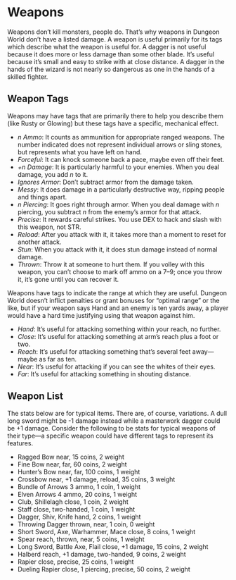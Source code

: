 # Weapons

Weapons don’t kill monsters, people do. That’s why weapons in Dungeon World
don’t have a listed damage. A weapon is useful primarily for its tags which
describe what the weapon is useful for. A dagger is not useful because it does
more or less damage than some other blade. It’s useful because it’s small and
easy to strike with at close distance. A dagger in the hands of the wizard is
not nearly so dangerous as one in the hands of a skilled fighter.

## Weapon Tags

Weapons may have tags that are primarily there to help you describe them
\(like Rusty or Glowing\) but these tags have a specific, mechanical effect.

- _n Ammo_: It counts as ammunition for appropriate ranged weapons. The number indicated does not represent individual arrows or sling stones, but represents what you have left on hand.
- _Forceful_: It can knock someone back a pace, maybe even off their feet.
- _+n Damage_: It is particularly harmful to your enemies. When you deal damage, you add _n_ to it.
- _Ignores Armor_: Don’t subtract armor from the damage taken.
- _Messy_: It does damage in a particularly destructive way, ripping people and things apart.
- _n Piercing_: It goes right through armor. When you deal damage with _n_ piercing, you subtract _n_ from the enemy’s armor for that attack.
- _Precise_: It rewards careful strikes. You use DEX to hack and slash with this weapon, not STR.
- _Reload_: After you attack with it, it takes more than a moment to reset for another attack.
- _Stun_: When you attack with it, it does stun damage instead of normal damage.
- _Thrown_: Throw it at someone to hurt them. If you volley with this weapon, you can’t choose to mark off ammo on a 7–9; once you throw it, it’s gone until you can recover it.

Weapons have tags to indicate the range at which they are useful. Dungeon
World doesn’t inflict penalties or grant bonuses for “optimal range” or the
like, but if your weapon says Hand and an enemy is ten yards away, a player
would have a hard time justifying using that weapon against him.

- _Hand_: It’s useful for attacking something within your reach, no further.
- _Close_: It’s useful for attacking something at arm’s reach plus a foot or two.
- _Reach_: It’s useful for attacking something that’s several feet away—maybe as far as ten.
- _Near_: It’s useful for attacking if you can see the whites of their eyes.
- _Far_: It’s useful for attacking something in shouting distance.

## Weapon List

The stats below are for typical items. There are, of course, variations. A
dull long sword might be -1 damage instead while a masterwork dagger could be
+1 damage. Consider the following to be stats for typical weapons of their
type—a specific weapon could have different tags to represent its features.

- Ragged Bow near, 15 coins, 2 weight
- Fine Bow near, far, 60 coins, 2 weight
- Hunter’s Bow near, far, 100 coins, 1 weight
- Crossbow near, +1 damage, reload, 35 coins, 3 weight
- Bundle of Arrows 3 ammo, 1 coin, 1 weight
- Elven Arrows 4 ammo, 20 coins, 1 weight
- Club, Shillelagh close, 1 coin, 2 weight
- Staff close, two-handed, 1 coin, 1 weight
- Dagger, Shiv, Knife hand, 2 coins, 1 weight
- Throwing Dagger thrown, near, 1 coin, 0 weight
- Short Sword, Axe, Warhammer, Mace close, 8 coins, 1 weight
- Spear reach, thrown, near, 5 coins, 1 weight
- Long Sword, Battle Axe, Flail close, +1 damage, 15 coins, 2 weight
- Halberd reach, +1 damage, two-handed, 9 coins, 2 weight
- Rapier close, precise, 25 coins, 1 weight
- Dueling Rapier close, 1 piercing, precise, 50 coins, 2 weight